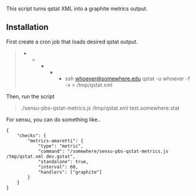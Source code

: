 
This script turns qstat XML into a graphite metrics output.

## Installation

First create a cron job that loads desired qstat output.

> * * * * * ssh whoever@somewhere.edu qstat -u whoever -f -x > /tmp/qstat.xml

Then, run the script

> ./sensu-pbs-qstat-metrics.js /tmp/qstat.xml test.somewhere.stat

For sensu, you can do something like..

```
{
    "checks": {
        "metrics-amaretti": {
            "type": "metric",
            "command": "/somewhere/sensu-pbs-qstat-metrics.js /tmp/qstat.xml dev.qstat",
            "standalone": true,
            "interval": 60,
            "handlers": ["graphite"]
        }
    }
}
```
